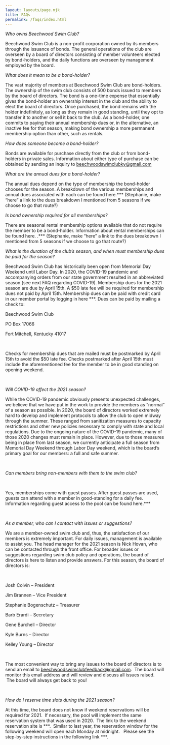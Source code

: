 ```yaml
---
layout: layouts/page.njk
title: FAQs
permalink: /faqs/index.html
---
```

*Who owns Beechwood Swim Club?*

Beechwood Swim Club is a non-profit corporation owned by its members through the issuance of bonds. The general operations of the club are overseen by a board of directors consisting of member volunteers elected by bond-holders, and the daily functions are overseen by management employed by the board.

*What does it mean to be a bond-holder?*

The vast majority of members at Beechwood Swim Club are bond-holders. The ownership of the swim club consists of 500 bonds issued to members by the board of directors. The bond is a one-time expense that essentially gives the bond-holder an ownership interest in the club and the ability to elect the board of directors. Once purchased, the bond remains with the holder indefinitely, as long as they remain in good standing, until they opt to transfer it to another or sell it back to the club. As a bond-holder, one commits to paying their annual membership dues or, in the alternative, an inactive fee for that season, making bond ownership a more permanent membership option than other, such as rentals.

*How does someone become a bond-holder?*

Bonds are available for purchase directly from the club or from bond-holders in private sales. Information about either type of purchase can be obtained by sending an inquiry to [beechwoodswimclubky@gmail.com](mailto:beechwoodswimclubky@gmail.com)

*What are the annual dues for a bond-holder?*

The annual dues depend on the type of membership the bond-holder chooses for the season. A breakdown of the various memberships and annual dues associated with each can be found here.\*\** (Stephanie, make “here” a link to the dues breakdown I mentioned from 5 seasons if we choose to go that route?)

*Is bond ownership required for all memberships?*

There are seasonal rental membership options available that do not require the member to be a bond-holder. Information about rental memberships can be found here. .\*\** (Stephanie, make “here” a link to the dues breakdown I mentioned from 5 seasons if we choose to go that route?)

*What is the duration of the club’s season, and when must membership dues be paid for the season?*

Beechwood Swim Club has historically been open from Memorial Day Weekend until Labor Day. In 2020, the COVID-19 pandemic and accompanying orders from our state government resulted in an abbreviated season (see next FAQ regarding COVID-19). Membership dues for the 2021 season are due by April 15th. A $50 late fee will be required for membership dues not paid by April 15th. Membership dues can be paid with credit card in our member portal by logging in here \*\**. Dues can be paid by mailing a check to:

Beechwood Swim Club

PO Box 17066

Fort Mitchell, Kentucky 41017

 

Checks for membership dues that are mailed must be postmarked by April 15th to avoid the $50 late fee. Checks postmarked after April 15th must include the aforementioned fee for the member to be in good standing on opening weekend.

 

*Will COVID-19 affect the 2021 season?*



While the COVID-19 pandemic obviously presents unexpected challenges, we believe that we have put in the work to provide the members as “normal” of a season as possible. In 2020, the board of directors worked extremely hard to develop and implement protocols to allow the club to open midway through the summer. These ranged from sanitization measures to capacity restrictions and other new policies necessary to comply with state and local regulations. Due to the ongoing nature of the COVID-19 pandemic, many of those 2020 changes must remain in place. However, due to those measures being in place from last season, we currently anticipate a full season from Memorial Day Weekend through Labor Day weekend, which is the board’s primary goal for our members: a full and safe summer.

 

*Can members bring non-members with them to the swim club?*

 

Yes, memberships come with guest passes. After guest passes are used, guests can attend with a member in good-standing for a daily fee. Information regarding guest access to the pool can be found here.\*\**

 

*As a member, who can I contact with issues or suggestions?*



We are a member-owned swim club and, thus, the satisfaction of our members is extremely important. For daily issues, management is available to assist you. The head manager for the 2021 season is Nick Hovan, who can be contacted through the front office. For broader issues or suggestions regarding swim club policy and operations, the board of directors is here to listen and provide answers. For this season, the board of directors is:

 

Josh Colvin – President

Jim Brannen – Vice President

Stephanie Bogenschutz – Treasurer

Barb Erardi – Secretary

Gene Burchell – Director

Kyle Burns – Director

Kelley Young – Director

 

The most convenient way to bring any issues to the board of directors is to send an email to [beechwoodswimclubfeedback@gmail.com](mailto:beechwoodswimclubfeedback@gmail.com).  The board will monitor this email address and will review and discuss all issues raised.  The board will always get back to you!

 

*How do I reserve time slots during the 2021 season?*



At this time, the board does not know if weekend reservations will be required for 2021.  If necessary, the pool will implement the same reservation system that was used in 2020.  The link to the weekend reservation site is \*\*\*.  Similar to last year, the reservation window for the following weekend will open each Monday at midnight.   Please see the step-by-step instructions in the following link \*\*\*.



 

 

 

<!--EndFragment-->